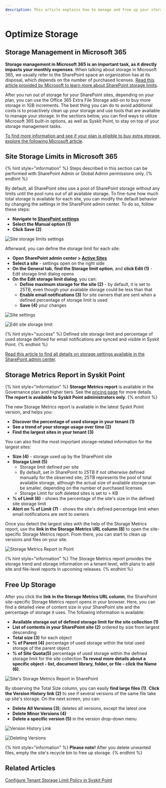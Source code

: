 ```yaml
---
description: This article explains how to manage and free up your storage on SharePoint sites.
---
```


# Optimize Storage

## Storage Management in Microsoft 365

**Storage management in Microsoft 365 is an important task, as it directly impacts your monthly expenses**. 
When talking about storage in Microsoft 365, we usually refer to the SharePoint space an organization has at its disposal, which depends on the number of purchased licenses.
[Read this article provided by Microsoft to learn more about SharePoint storage limits](https://learn.microsoft.com/en-us/office365/servicedescriptions/sharepoint-online-service-description/sharepoint-online-limits).

After you run out of storage for your SharePoint sites, depending on your plan, you can use the Office 365 Extra File Storage add-on to buy more storage in 1GB increments.
The best thing you can do to avoid additional costs is to proactively clean up your storage and use tools that are available to manage your storage.
In the sections below, you can find ways to utilize Microsoft 365 built-in options, as well as Syskit Point, to stay on top of your storage management tasks.

[To find more information and see if your plan is eligible to buy extra storage, explore the following Microsoft article](https://learn.microsoft.com/en-us/microsoft-365/commerce/add-storage-space?view=o365-worldwide).

## Site Storage Limits in Microsoft 365

{% hint style="information" %}
Steps described in this section can be performed with SharePoint Admin or Global Admin permissions only.
{% endhint %}

By default, all SharePoint sites use a pool of SharePoint storage without any limits until the pool runs out of all available storage. 
To fine-tune how much total storage is available for each site, you can modify the default behavior by changing the settings in the SharePoint admin center.
To do so, follow these steps: 
* **Navigate to [SharePoint settings](https://go.microsoft.com/fwlink/?linkid=2185220)**
* **Select the Manual option (1)**
* **Click Save (2)**

![Site storage limits settings](../.gitbook/assets/optimize-storage-site-storage-limits.png)

Afterward, you can define the storage limit for each site:
* **Open SharePoint admin center > [Active Sites](https://go.microsoft.com/fwlink/?linkid=2185220)**
* **Select a site** - settings open on the right side
* **On the General tab**, **find the Storage limit option**, and **click Edit (1)** - Edit storage limit dialog opens
* **On the Edit storage limit dialog**, you can:
    * **Define maximum storage for the site (2)** - by default, it is set to 25TB, even though your available storage could be less than that
    * **Enable email notifications (3)** for site owners that are sent when a defined percentage of storage limit is used
    * **Save (4)** your changes

![Site settings](../.gitbook/assets/optimize-storage-site-settings.png)

![Edit site storage limit](../.gitbook/assets/optimize-storage-edit-site-storage-limit.png)

{% hint style="success" %}
Defined site storage limit and percentage of used storage defined for email notifications are synced and visible in Syskit Point.
{% endhint %}

[Read this article to find all details on storage settings available in the SharePoint admin center](https://learn.microsoft.com/en-us/sharepoint/manage-site-collection-storage-limits). 

## Storage Metrics Report in Syskit Point

{% hint style="information" %}
**Storage Metrics report** is available in the Governance plan and higher tiers. See the [pricing page](https://www.syskit.com/products/point/pricing/) for more details.
**The report is available to Syskit Point administrators only**.
{% endhint %}

The new Storage Metrics report is available in the latest Syskit Point version, and helps you:
* **Discover the percentage of used storage in your tenant (1)**
* **See a trend of your storage usage over time (2)**
* **Find the largest sites in your tenant (3)**

You can also find the most important storage-related information for the largest sites:
* **Size (4)** - storage used up by the SharePoint site
* **Storage Limit (5)**
    * Storage limit defined per site
    * By default, set in SharePoint to 25TB if not otherwise defined manually for the observed site; 25TB represents the pool of total available storage, although the actual size of available storage can be smaller, depending on the number of purchased licenses
    * Storage Limit for soft deleted sites is set to = KB
* **% of Limit (6)** - shows the percentage of the site's size in the defined site storage limit
* **Alert on % of Limit (7)** - shows the site's defined percentage limit when email notifications are sent to owners

Once you detect the largest sites with the help of the Storage Metrics report, use the **link in the Storage Metrics URL column (8)** to open the site-specific Storage Metrics report. From there, you can start to clean up versions and files on your site.

![Storage Metrics Report in Point](../.gitbook/assets/optimize-storage-storage-metrics-report-point.png)

{% hint style="information" %}
The Storage Metrics report provides the storage trend and storage information on a tenant level, with plans to add site and file-level reports in upcoming releases.
{% endhint %}

## Free Up Storage

After you click the **link in the Storage Metrics URL column**, the SharePoint site-specific Storage Metrics report opens in your browser.
Here, you can find a detailed view of content size in your SharePoint site and the percentage of storage it uses.
The following information is available:
* **Available storage out of defined storage limit for the site collection (1)**
* **List of contents in your SharePoint site (2)** ordered by size from largest descending
* **Total size (3)** for each object
* **% of Parent (4)** percentage of used storage within the total used storage of the parent object
* **% of Site Quota(5)** percentage of used storage within the defined storage limit for the site collection
**To reveal more details about a specific object - list, document library, folder, or file - click the Name (6)**. 

![Site's Storage Metrics Report in SharePoint](../.gitbook/assets/optimize-storage-sharepoint-storage-metrics-site.png)

By observing the Total Size column, you can easily **find large files (1)**.
**Click the Version History link (2)** to see if several versions of the same file take up site's storage.
On the next screen, you can:
* **Delete All Versions (3)**; deletes all versions, except the latest one
* **Delete Minor Versions (4)**
* **Delete a specific version (5)** in the version drop-down menu

![Version History Link](../.gitbook/assets/optimize-storage-large-file.png)

![Deleting Versions](../.gitbook/assets/optimize-storage-delete-versions.png)

{% hint style="information" %}
**Please note!** After you delete unwanted files, empty the site's recycle bin to free up storage.
{% endhint %}

## Related Articles

[Configure Tenant Storage Limit Policy in Syskit Point](TODO)
